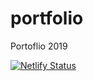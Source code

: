 # portfolio
Portoflio 2019

[![Netlify Status](https://api.netlify.com/api/v1/badges/aa9ef3db-63ae-4f97-9e65-6400b0e6e56e/deploy-status)](https://app.netlify.com/sites/stupefied-lamport-01d26b/deploys)
